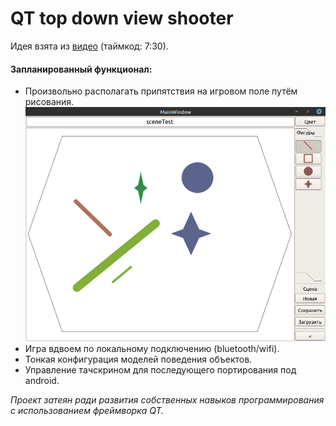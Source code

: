 # QT top down view shooter
Идея взята из [видео](https://youtu.be/LrEvoKI07Ww?t=450) (таймкод: 7:30).
#### Запланированный функционал:
+ Произвольно располагать припятствия на игровом поле путём рисования.  
![](https://github.com/conelov/2shootFast/blob/master/screenshoot/sceneCreator.png)
+ Игра вдвоем по локальному подключению (bluetooth/wifi).
+ Тонкая конфигурация моделей поведения объектов.
+ Управление тачскрином для последующего портирования под android.

_Проект затеян ради развития собственных навыков программирования с использованием фреймворка QT._